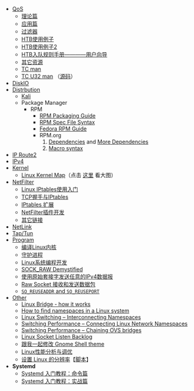 
- [QoS](./QoS)
    - [理论篇](./QoS/qos-theory.md)
    - [应用篇](./QoS/qos-use.md)
    - [过滤器](./QoS/qos-filter.md)
    - [HTB使用例子](./QoS/htb-example.md)
    - [HTB使用例子2](./QoS/htb-example2.md)
    - [HTB入队规则手册————用户向导](./QoS/htb-user-guide.md)
    - [其它资源](./QoS/link.md)
    - [TC man](http://man7.org/linux/man-pages/man8/tc.8.html)
    - [TC U32 man](http://man7.org/linux/man-pages/man8/tc-u32.8.html) （[源码](https://git.kernel.org/pub/scm/network/iproute2/iproute2.git/tree/tc/f_u32.c)）
- [DiskIO](./diskio)
- [Distrbution](./distribution)
    - [Kali](./distribution/kali.md)
    - Package Manager
        - RPM
            - [RPM Packaging Guide](https://rpm-packaging-guide.github.io/)
            - [RPM Spec File Syntax](http://wiki.rosalab.ru/en/index.php/RPM_spec_file_syntax)
            - [Fedora RPM Guide](https://docs.fedoraproject.org/en-US/Fedora_Draft_Documentation/0.1/html/RPM_Guide/index.html)
            - RPM.org
                1. [Dependencies](https://rpm.org/user_doc/dependencies.html) and [More Dependencies](https://rpm.org/user_doc/more_dependencies.html)
                2. [Macro syntax](https://rpm.org/user_doc/macros.html)
- [IP Route2](./iproute2)
- [IPv4](./ipv4)
- [Kernel](./kernel)
    - [Linux Kernel Map](./kernel/_static/linux-kernel-map.png)（点击 [这里](https://github.com/xgfone/snippet/raw/master/snippet/docs/linux/kernel/_static/linux-kernel-map.png) 看大图）
- [NetFilter](./netfilter)
    - [Linux IPtables使用入门](./netfilter/iptables-usage.md)
    - [TCP握手与IPtables](./netfilter/iptables-beginner.md)
    - [IPtables 扩展](./netfilter/iptables-ext.md)
    - [NetFilter插件开发](./netfilter/netfilter.txt)
    - [其它链接](./netfilter/link.md)
- [NetLink](./netlink)
- [Tap/Tun](./tap)
- [Program](./program)
    - [编译Linux内核](./program/compile-kernel.md)
    - [守护进程](./program/daemon.md)
    - [Linux系统编程开发](./program/linux-system-programming.md)
    - [SOCK_RAW Demystified](./program/raw-socket-demystified.txt)
    - [使用原始套接字发送任意的IPv4数据报](./program/raw-socket-ipv4.md)
    - [Raw Socket 接收和发送数据包](./program/raw-socket.md)
    - [`SO_REUSEADDR` and `SO_REUSEPORT`](./program/so_reuse.md)
- [Other](./others)
    - [Linux Bridge - how it works](https://goyalankit.com/blog/linux-bridge)
    - [How to find namespaces in a Linux system](http://www.opencloudblog.com/?p=251)
    - [Linux Switching – Interconnecting Namespaces](http://www.opencloudblog.com/?p=66)
    - [Switching Performance – Connecting Linux Network Namespaces](http://www.opencloudblog.com/?p=96)
    - [Switching Performance – Chaining OVS bridges](http://www.opencloudblog.com/?p=386)
    - [Linux Socket Listen Backlog](./others/backlog.md)
    - [跟我一起修改 Gnome Shell theme](./others/customize-gnome-shell.md)
    - [Linux性能分析与调优](./others/linux-performance-analysis-and-optimization.md)
    - [设置 Linux 的分辨率](http://blog.csdn.net/smilematch/article/details/50482530)【[脚本](./snippet/bin/shell/set_display_resolution.py)】
- **Systemd**
    - [Systemd 入门教程：命令篇](http://www.ruanyifeng.com/blog/2016/03/systemd-tutorial-commands.html)
    - [Systemd 入门教程：实战篇](http://www.ruanyifeng.com/blog/2016/03/systemd-tutorial-part-two.html)
